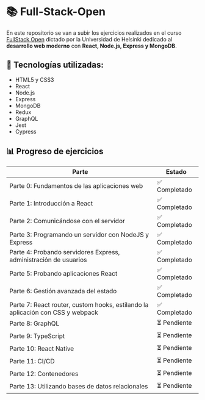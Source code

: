 # 📚 **Full-Stack-Open**

En este repositorio se van a subir los ejercicios realizados en el curso [FullStack Open](https://fullstackopen.com/es/) dictado por la Universidad de Helsinki dedicado al **desarrollo web moderno** con **React, Node.js, Express y MongoDB**.

## 🚀 **Tecnologías utilizadas:**

- HTML5 y CSS3
- React
- Node.js
- Express
- MongoDB
- Redux
- GraphQL
- Jest
- Cypress

## 📊 Progreso de ejercicios

| Parte                                                                          | Estado        |
| ------------------------------------------------------------------------------ | ------------- |
| Parte 0: Fundamentos de las aplicaciones web                                   | ✅ Completado |
| Parte 1: Introducción a React                                                  | ✅ Completado |
| Parte 2: Comunicándose con el servidor                                         | ✅ Completado |
| Parte 3: Programando un servidor con NodeJS y Express                          | ✅ Completado |
| Parte 4: Probando servidores Express, administración de usuarios               | ✅ Completado |
| Parte 5: Probando aplicaciones React                                           | ✅ Completado |
| Parte 6: Gestión avanzada del estado                                           | ✅ Completado |
| Parte 7: React router, custom hooks, estilando la aplicación con CSS y webpack | ✅ Completado |
| Parte 8: GraphQL                                                               | ⏳ Pendiente  |
| Parte 9: TypeScript                                                            | ⏳ Pendiente  |
| Parte 10: React Native                                                         | ⏳ Pendiente  |
| Parte 11: CI/CD                                                                | ⏳ Pendiente  |
| Parte 12: Contenedores                                                         | ⏳ Pendiente  |
| Parte 13: Utilizando bases de datos relacionales                               | ⏳ Pendiente  |
